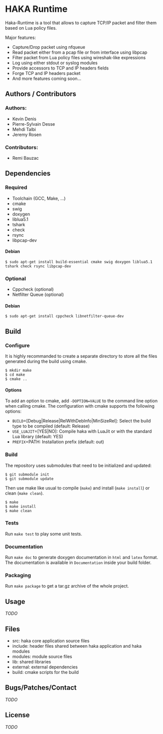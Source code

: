 HAKA Runtime
============

Haka-Runtime is a tool that allows to capture TCP/IP packet and filter
them based on Lua policy files.

Major features:

  - Capture/Drop packet using nfqueue 
  - Read packet either from a pcap file or from interface using libpcap
  - Filter packet from Lua policy files using wireshak-like expressions
  - Log using either stdout or syslog modules
  - Provide accessors to TCP and IP headers fields
  - Forge TCP and IP headers packet
  - And more features coming soon...


Authors / Contributors
----------------------

### Authors:
  - Kevin Denis
  - Pierre-Sylvain Desse
  - Mehdi Talbi
  - Jeremy Rosen

### Contributors:
  - Remi Bauzac


Dependencies
------------

### Required

  - Toolchain (GCC, Make, ...)
  - cmake
  - swig
  - doxygen
  - liblua5.1
  - tshark
  - check
  - rsync
  - libpcap-dev

#### Debian

    $ sudo apt-get install build-essential cmake swig doxygen liblua5.1 tshark check rsync libpcap-dev

### Optional

  - Cppcheck (optional)
  - Netfilter Queue (optional)

#### Debian

    $ sudo apt-get install cppcheck libnetfilter-queue-dev


Build
-----

### Configure

It is highly recommanded to create a separate directory to store
all the files generated during the build using cmake.

    $ mkdir make
    $ cd make
    $ cmake ..

#### Options

To add an option to cmake, add `-DOPTION=VALUE` to the command line option when calling cmake.
The configuration with cmake supports the following options:

  - `BUILD`=[Debug|Release|RelWithDebInfo|MinSizeRel]: Select the build type to be
  compiled (default: Release)
  - `USE_LUAJIT`=[YES|NO]: Compile haka with LuaJit or with the standard Lua library (default: YES)
  - `PREFIX`=PATH: Installation prefix (default: out)

### Build

The repository uses submodules that need to be initialized and updated:

    $ git submodule init
    $ git submodule update

Then use make like usual to compile (`make`) and install (`make install`) or
clean (`make clean`).

    $ make
    $ make install
    $ make clean

### Tests

Run `make test` to play some unit tests.

### Documentation

Run `make doc` to generate doxygen documentation in `html` and `latex` format.
The documentation is available in `Documentation` inside your build folder.

### Packaging

Run `make package` to get a tar.gz archive of the whole project.


Usage
-----
_TODO_


Files
-----

  - src: haka core application source files
  - include: header files shared between haka application and haka modules
  - modules: module source files
  - lib: shared libraries
  - external: external dependencies
  - build: cmake scripts for the build


Bugs/Patches/Contact
--------------------
_TODO_


License
-------
_TODO_
